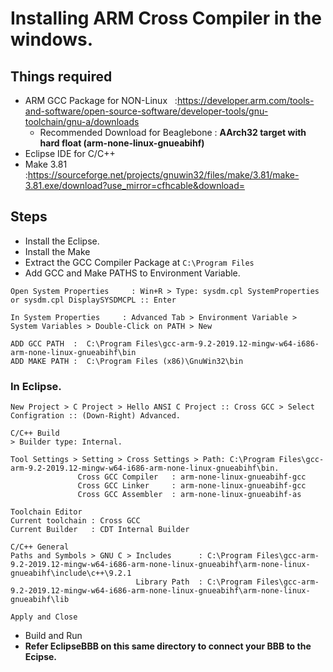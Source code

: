 # Installing ARM Cross Compiler in the windows.
## Things required
- ARM GCC Package for NON-Linux &nbsp;&nbsp;:https://developer.arm.com/tools-and-software/open-source-software/developer-tools/gnu-toolchain/gnu-a/downloads
  - Recommended Download for Beaglebone : **AArch32 target with hard float (arm-none-linux-gnueabihf)**
- Eclipse IDE for C/C++
- Make 3.81 &nbsp;&nbsp;&nbsp; :https://sourceforge.net/projects/gnuwin32/files/make/3.81/make-3.81.exe/download?use_mirror=cfhcable&download=
## Steps
- Install the Eclipse.
- Install the Make
- Extract the GCC Compiler Package at ```C:\Program Files```
- Add GCC and Make PATHS to Environment Variable.
```
Open System Properties     : Win+R > Type: sysdm.cpl SystemProperties or sysdm.cpl DisplaySYSDMCPL :: Enter
```
```
In System Properties     : Advanced Tab > Environment Variable > System Variables > Double-Click on PATH > New
```

```
ADD GCC PATH  :  C:\Program Files\gcc-arm-9.2-2019.12-mingw-w64-i686-arm-none-linux-gnueabihf\bin
ADD MAKE PATH :  C:\Program Files (x86)\GnuWin32\bin
```
### In Eclipse.
```
New Project > C Project > Hello ANSI C Project :: Cross GCC > Select Configration :: (Down-Right) Advanced.
```
```
C/C++ Build
> Builder type: Internal.

Tool Settings > Setting > Cross Settings > Path: C:\Program Files\gcc-arm-9.2-2019.12-mingw-w64-i686-arm-none-linux-gnueabihf\bin.
               Cross GCC Compiler   : arm-none-linux-gnueabihf-gcc
               Cross GCC Linker     : arm-none-linux-gnueabihf-gcc
               Cross GCC Assembler  : arm-none-linux-gnueabihf-as

Toolchain Editor
Current toolchain : Cross GCC
Current Builder   : CDT Internal Builder
```
```
C/C++ General
Paths and Symbols > GNU C > Includes      : C:\Program Files\gcc-arm-9.2-2019.12-mingw-w64-i686-arm-none-linux-gnueabihf\arm-none-linux-gnueabihf\include\c++\9.2.1
                            Library Path  : C:\Program Files\gcc-arm-9.2-2019.12-mingw-w64-i686-arm-none-linux-gnueabihf\arm-none-linux-gnueabihf\lib

Apply and Close 
```
- Build and Run
- **Refer EclipseBBB on this same directory to connect your BBB to the Ecipse.**
